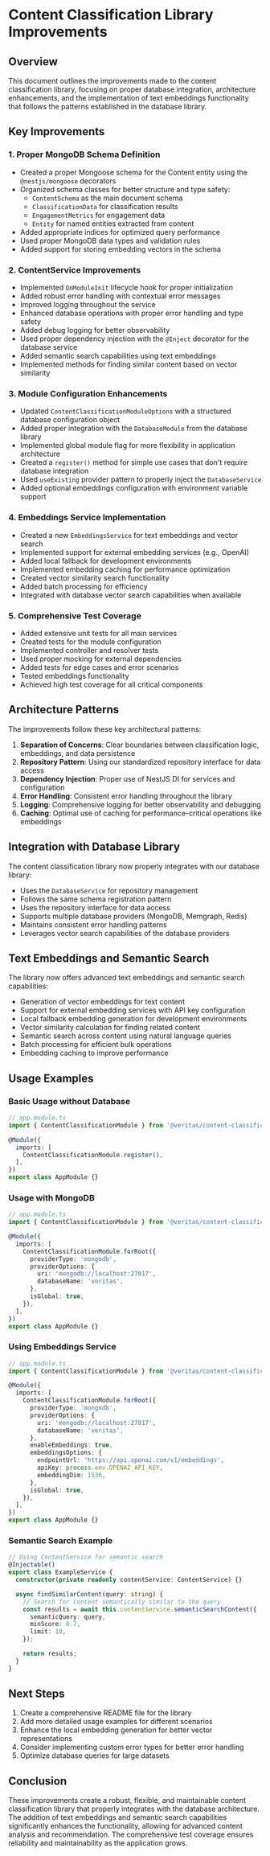 # Content Classification Library Improvements

## Overview

This document outlines the improvements made to the content classification library, focusing on proper database integration, architecture enhancements, and the implementation of text embeddings functionality that follows the patterns established in the database library.

## Key Improvements

### 1. Proper MongoDB Schema Definition

- Created a proper Mongoose schema for the Content entity using the `@nestjs/mongoose` decorators
- Organized schema classes for better structure and type safety:
  - `ContentSchema` as the main document schema
  - `ClassificationData` for classification results
  - `EngagementMetrics` for engagement data
  - `Entity` for named entities extracted from content
- Added appropriate indices for optimized query performance
- Used proper MongoDB data types and validation rules
- Added support for storing embedding vectors in the schema

### 2. ContentService Improvements

- Implemented `OnModuleInit` lifecycle hook for proper initialization
- Added robust error handling with contextual error messages
- Improved logging throughout the service
- Enhanced database operations with proper error handling and type safety
- Added debug logging for better observability
- Used proper dependency injection with the `@Inject` decorator for the database service
- Added semantic search capabilities using text embeddings
- Implemented methods for finding similar content based on vector similarity

### 3. Module Configuration Enhancements

- Updated `ContentClassificationModuleOptions` with a structured database configuration object
- Added proper integration with the `DatabaseModule` from the database library
- Implemented global module flag for more flexibility in application architecture
- Created a `register()` method for simple use cases that don't require database integration
- Used `useExisting` provider pattern to properly inject the `DatabaseService`
- Added optional embeddings configuration with environment variable support

### 4. Embeddings Service Implementation

- Created a new `EmbeddingsService` for text embeddings and vector search
- Implemented support for external embedding services (e.g., OpenAI)
- Added local fallback for development environments
- Implemented embedding caching for performance optimization
- Created vector similarity search functionality
- Added batch processing for efficiency
- Integrated with database vector search capabilities when available

### 5. Comprehensive Test Coverage

- Added extensive unit tests for all main services
- Created tests for the module configuration
- Implemented controller and resolver tests
- Used proper mocking for external dependencies
- Added tests for edge cases and error scenarios
- Tested embeddings functionality
- Achieved high test coverage for all critical components

## Architecture Patterns

The improvements follow these key architectural patterns:

1. **Separation of Concerns**: Clear boundaries between classification logic, embeddings, and data persistence
2. **Repository Pattern**: Using our standardized repository interface for data access
3. **Dependency Injection**: Proper use of NestJS DI for services and configuration
4. **Error Handling**: Consistent error handling throughout the library
5. **Logging**: Comprehensive logging for better observability and debugging
6. **Caching**: Optimal use of caching for performance-critical operations like embeddings

## Integration with Database Library

The content classification library now properly integrates with our database library:

- Uses the `DatabaseService` for repository management
- Follows the same schema registration pattern
- Uses the repository interface for data access
- Supports multiple database providers (MongoDB, Memgraph, Redis)
- Maintains consistent error handling patterns
- Leverages vector search capabilities of the database providers

## Text Embeddings and Semantic Search

The library now offers advanced text embeddings and semantic search capabilities:

- Generation of vector embeddings for text content
- Support for external embedding services with API key configuration
- Local fallback embedding generation for development environments
- Vector similarity calculation for finding related content
- Semantic search across content using natural language queries
- Batch processing for efficient bulk operations
- Embedding caching to improve performance

## Usage Examples

### Basic Usage without Database

```typescript
// app.module.ts
import { ContentClassificationModule } from '@veritas/content-classification';

@Module({
  imports: [
    ContentClassificationModule.register(),
  ],
})
export class AppModule {}
```

### Usage with MongoDB

```typescript
// app.module.ts
import { ContentClassificationModule } from '@veritas/content-classification';

@Module({
  imports: [
    ContentClassificationModule.forRoot({
      providerType: 'mongodb',
      providerOptions: {
        uri: 'mongodb://localhost:27017',
        databaseName: 'veritas',
      },
      isGlobal: true,
    }),
  ],
})
export class AppModule {}
```

### Using Embeddings Service

```typescript
// app.module.ts
import { ContentClassificationModule } from '@veritas/content-classification';

@Module({
  imports: [
    ContentClassificationModule.forRoot({
      providerType: 'mongodb',
      providerOptions: {
        uri: 'mongodb://localhost:27017',
        databaseName: 'veritas',
      },
      enableEmbeddings: true,
      embeddingsOptions: {
        endpointUrl: 'https://api.openai.com/v1/embeddings',
        apiKey: process.env.OPENAI_API_KEY,
        embeddingDim: 1536,
      },
      isGlobal: true,
    }),
  ],
})
export class AppModule {}
```

### Semantic Search Example

```typescript
// Using ContentService for semantic search
@Injectable()
export class ExampleService {
  constructor(private readonly contentService: ContentService) {}

  async findSimilarContent(query: string) {
    // Search for content semantically similar to the query
    const results = await this.contentService.semanticSearchContent({
      semanticQuery: query,
      minScore: 0.7,
      limit: 10,
    });

    return results;
  }
}
```

## Next Steps

1. Create a comprehensive README file for the library
2. Add more detailed usage examples for different scenarios
3. Enhance the local embedding generation for better vector representations
4. Consider implementing custom error types for better error handling
5. Optimize database queries for large datasets

## Conclusion

These improvements create a robust, flexible, and maintainable content classification library that properly integrates with the database architecture. The addition of text embeddings and semantic search capabilities significantly enhances the functionality, allowing for advanced content analysis and recommendation. The comprehensive test coverage ensures reliability and maintainability as the application grows. 